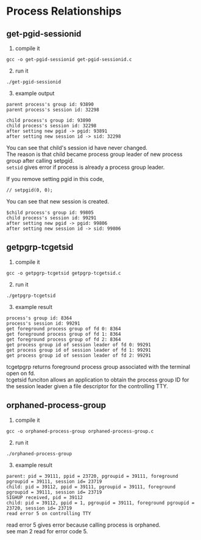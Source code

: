 # Process Relationships

## get-pgid-sessionid
1. compile it
```
gcc -o get-pgid-sessionid get-pgid-sessionid.c
```

2. run it
```
./get-pgid-sessionid
```

3. example output
```
parent process's group id: 93890
parent process's session id: 32298

child process's group id: 93890
child process's session id: 32298
after setting new pgid -> pgid: 93891
after setting new session id -> sid: 32298
```
You can see that child's session id have never changed.   
The reason is that child became process group leader of new process group after calling setpgid.   
`setsid` gives error if process is already a process group leader.
   
If you remove setting pgid in this code,
```
// setpgid(0, 0);
```

You can see that new session is created.
```
$child process's group id: 99805
child process's session id: 99291
after setting new pgid -> pgid: 99806
after setting new session id -> sid: 99806
```

## getpgrp-tcgetsid
1. compile it
```
gcc -o getpgrp-tcgetsid getpgrp-tcgetsid.c
```

2. run it
```
./getpgrp-tcgetsid
```

3. example result
```
process's group id: 8364
process's session id: 99291
get foreground process group of fd 0: 8364
get foreground process group of fd 1: 8364
get foreground process group of fd 2: 8364
get process group id of session leader of fd 0: 99291
get process group id of session leader of fd 1: 99291
get process group id of session leader of fd 2: 99291
```

tcgetpgrp returns foreground process group associated with the terminal open on fd.   
tcgetsid funciton allows an application to obtain the process group ID for the session leader given a file descriptor for the controlling TTY.


## orphaned-process-group
1. compile it
```
gcc -o orphaned-process-group orphaned-process-group.c
```

2. run it
```
./orphaned-process-group
```

3. example result
```
parent: pid = 39111, ppid = 23720, pgroupid = 39111, foreground pgroupid = 39111, session id= 23719
child: pid = 39112, ppid = 39111, pgroupid = 39111, foreground pgroupid = 39111, session id= 23719
SIGHUP received, pid = 39112
child: pid = 39112, ppid = 1, pgroupid = 39111, foreground pgroupid = 23720, session id= 23719
read error 5 on controlling TTY
```
read error 5 gives error because calling process is orphaned.   
see man 2 read for error code 5.
